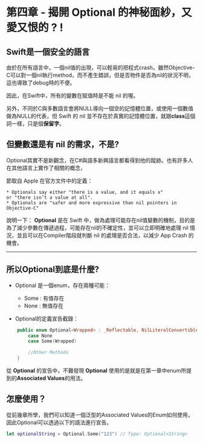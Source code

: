# 第四章 - 揭開 Optional 的神秘面紗，又愛又恨的 ? !

## Swift是一個**安全**的語言
由於在所有語言中，一個nil值的出現，可以輕易的把程式crash，雖然Objective-C可以對一個nil執行method，而不產生錯誤，但是否物件是否為nil的狀況不明，這也導致了debug時的不便。

因此，在Swift中，所有的變數在賦值時是不能 nil 的喔。

另外，不同於C與多數語言會將NULL導向一個空的記憶體位置，或使用一個數值做為NULL的代表，但 Swift 的 nil 並不存在於真實的記憶體位置，就跟**class**這個詞一樣，只是個**保留字**。


## 但變數還是有 nil 的需求，不是?

Optional其實不是新觀念，在C#與語多新興語言都看得到他的蹤跡。也有許多人在其他語言上實作了相關的概念，

節取自 Apple 在官方文件中的定義：
    
    * Optionals say either "there is a value, and it equals x" 
    or "there isn’t a value at all".
    * Optionals are "safer and more expressive than nil pointers in Objective-C"
  
說明一下：
**Optional** 是在 Swift 中，做為處理可能存在nil值變數的機制，目的是為了減少參數在傳遞過程，可能存在nil的不確定性，並可以立即明確地處理 nil 情況，並且可以在Compiler階段就判斷 nil 的處理是否合法，以減少 App Crash 的機會。

---
## 所以Optional到底是什麼?
- Optional 是一個enum，存在兩種可能：
    - Some : 有值存在
    - None : 無值存在

- Optional的定義宣告截錄：

```swift
    public enum Optional<Wrapped> : _Reflectable, NilLiteralConvertible {
        case None
        case Some(Wrapped)
        
        //Other Methods
    }
```
從 **Optional** 的宣告中，不難發現 **Optional** 使用的是就是在第一章中enum所提到的**Associated Values**的用法。

## 怎麼使用？
從前幾章所學，我們可以知道一個泛型的Associated Values的Enum如何使用，因此Optional可以透過以下的語法進行宣告。
```swift
let optionalString = Optional.Some("123") // Type: Optional<String>
```

